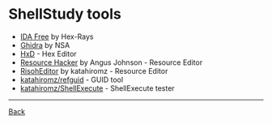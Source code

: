 # ShellStudy tools

- [IDA Free](https://hex-rays.com/ida-free/) by Hex-Rays
- [Ghidra](https://ghidra-sre.org/) by NSA
- [HxD](https://mh-nexus.de/en/hxd/) - Hex Editor
- [Resource Hacker](https://www.angusj.com/resourcehacker/) by Angus Johnson - Resource Editor
- [RisohEditor](https://github.com/katahiromz/RisohEditor) by katahiromz - Resource Editor
- [katahiromz/refguid](https://github.com/katahiromz/refguid) - GUID tool
- [katahiromz/ShellExecute](https://github.com/katahiromz/ShellExecute) - ShellExecute tester

---

[Back](../README.md)
